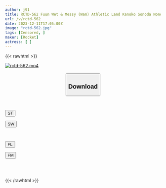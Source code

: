 ```yaml
---
author: j91
title: RCTD-562 Fuun Wet & Messy (Wam) Athletic Land Kanoko Sonoda Nonoka Yukari Mion Usami Shinkai Ichinari Kana Hirai
url: /v/rctd-562
date: 2023-12-11T17:05:00Z
image: "rctd-562.jpg"
tags: [Censored, ]
maker: [Rocket]
actress: [ ]
---
```



{{< rawhtml >}}

<div class="video" data-videoid="KkW6zjPxmDs08vj">
    <a href="javascript:;">
        <img src="/v/rctd-562/rctd-562.jpg" width="WIDTH" height="HEIGHT" alt="rctd-562.mp4" loading="lazy">
    </a>
</div>

<script type="text/javascript" src="https://j91.asia/asset/on-demand-st.js"></script>

<br>
  <link rel="stylesheet" href="https://j91.asia/asset/bs5.css">
  
  <center>
  <button class="btn btn-primary" type="button" data-bs-toggle="collapse" data-bs-target=".multi-collapse" aria-expanded="false" aria-controls="multiCollapseExample1 multiCollapseExample2"><h2>Download</h2></button></center>
</p>
<div class="row">
  <div class="col">
    <div class="collapse multi-collapse" id="multiCollapseExample1">
      <div class="card card-body">
	      	      <br>
<div class="buttons">  
<p><a href="https://streamtape.to/v/KkW6zjPxmDs08vj" target="_blank"><button class="btn-hover color-3"><i class="fa fa-download"></i> ST</button></a></p>
<p><a href="https://flaswish.com/5e7wa3jv11b8" target="_blank"><button class="btn-hover color-2"><i class="fa fa-download"></i> SW</button></a></p></div>
    </div>
  </div>
</div>
  <div class="col">
    <div class="collapse multi-collapse" id="multiCollapseExample2">
      <div class="card card-body">
	      <br>
<div class="buttons">
<p><a href="https://filelions.site/f/z6zylqou4p3w" target="_blank"><button class="btn-hover color-9"><i class="fa fa-download"></i> FL</button></a></p>
<p><a href="https://filemoon.sx/d/f9k6uoy73md1" target="_blank"><button class="btn-hover color-8"><i class="fa fa-download"></i> FM</button></a></p></div>
<br><br>
      </div>
    </div>
  </div>
</div>

{{< /rawhtml >}}